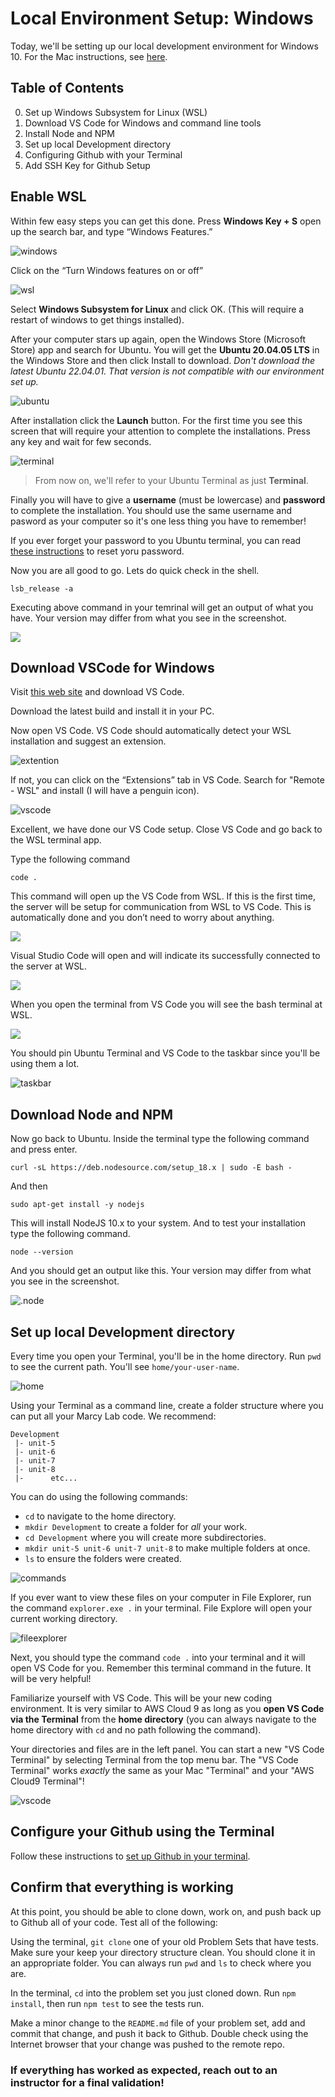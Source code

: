 # Local Environment Setup: Windows

Today, we'll be setting up our local development environment for Windows 10. For the Mac instructions, see [here](https://github.com/The-Marcy-Lab-School/local-environment-setup-mac). 

## Table of Contents
0. Set up Windows Subsystem for Linux (WSL)
1. Download VS Code for Windows and command line tools
2. Install Node and NPM 
3. Set up local Development directory
4. Configuring Github with your Terminal
5. Add SSH Key for Github Setup

## Enable WSL 

Within few easy steps you can get this done. Press **Windows Key + S** open up the search bar, and type “Windows Features.”

![windows](./assets/windowfeature.webp)

Click on the “Turn Windows features on or off”

![wsl](./assets/wsl.webp)

Select **Windows Subsystem for Linux** and click OK. (This will require a restart of windows to get things installed). 

After your computer stars up again, open the Windows Store (Microsoft Store) app and search for Ubuntu. You will get the **Ubuntu 20.04.05 LTS** in the Windows Store and then click Install to download. *Don't download the latest Ubuntu 22.04.01. That version is not compatible with our environment set up.*

![ubuntu](./assets/ubuntu.png)

After installation click the **Launch** button. For the first time you see this screen that will require your attention to complete the installations. Press any key and wait for few seconds. 

![terminal](./assets/terminal.webp)

> From now on, we'll refer to your Ubuntu Terminal as just **Terminal**.

Finally you will have to give a **username** (must be lowercase) and **password** to complete the installation. You should use the same username and pasword as your computer so it's one less thing you have to remember!

If you ever forget your password to you Ubuntu terminal, you can read [these instructions](https://itsfoss.com/reset-linux-password-wsl/) to reset yoru password. 

Now you are all good to go. Lets do quick check in the shell.

```
lsb_release -a 
```
Executing above command in your temrinal will get an output of what you have. Your version may differ from what you see in the screenshot.

![](./assets/check.webp)


## Download VSCode for Windows

Visit [this web site](https://code.visualstudio.com/) and download VS Code.

Download the latest build and install it in your PC.

Now open VS Code. VS Code should automatically detect your WSL installation and suggest an extension.

![extention](./assets/extention.webp)

If not, you can click on the “Extensions” tab in VS Code. Search for "Remote - WSL" and install (I will have a penguin icon).

![vscode](./assets/vscode.webp)

Excellent, we have done our VS Code setup. Close VS Code and go back to the WSL terminal app.

Type the following command

```
code .
```
This command will open up the VS Code from WSL. If this is the first time, the server will be setup for communication from WSL to VS Code. This is automatically done and you don’t need to worry about anything.

![](./assets/loading.webp)

Visual Studio Code will open and will indicate its successfully connected to the server at WSL.

![](./assets/wslubuntu.webp)

When you open the terminal from VS Code you will see the bash terminal at WSL.

![](./assets/terminalubuntu.webp)

You should pin Ubuntu Terminal and VS Code to the taskbar since you'll be using them a lot. 

![taskbar](./assets/taskbar.png)

## Download Node and NPM

Now go back to Ubuntu. Inside the terminal type the following command and press enter.

```
curl -sL https://deb.nodesource.com/setup_18.x | sudo -E bash -
```
And then

```
sudo apt-get install -y nodejs
```

This will install NodeJS 10.x to your system. And to test your installation type the following command.

```
node --version
```

And you should get an output like this. Your version may differ from what you see in the screenshot.

![.node](./assets/node.webp)

## Set up local Development directory

Every time you open your Terminal, you'll be in the home directory. Run `pwd` to see the current path. You'll see `home/your-user-name`.

![home](./assets/home.png)

Using your Terminal as a command line, create a folder structure where you can put all your Marcy Lab code. We recommend:
```
Development
 |- unit-5
 |- unit-6
 |- unit-7
 |- unit-8
 |-      etc...
```
You can do using the following commands:
* `cd` to navigate to the home directory.
* `mkdir Development` to create a folder for *all* your work.
* `cd Development` where you will create more subdirectories.
* `mkdir unit-5 unit-6 unit-7 unit-8` to make multiple folders at once.
* `ls` to ensure the folders were created.

![commands](./assets/commands.png)

If you ever want to view these files on your computer in File Explorer, run the command `explorer.exe .` in your terminal. File Explore will open your current working directory.

![fileexplorer](./assets/fileexplorer.png)

Next, you should type the command `code .` into your terminal and it will open VS Code for you. Remember this terminal command in the future. It will be very helpful!

Familiarize yourself with VS Code. This will be your new coding environment. It is very similar to AWS Cloud 9 as long as you **open VS Code via the Terminal** from the **home directory** (you can always navigate to the home directory with `cd` and no path following the command). 

Your directories and files are in the left panel. You can start a new "VS Code Terminal" by selecting Terminal from the top menu bar. The "VS Code Terminal" works *exactly* the same as your Mac "Terminal" and your "AWS Cloud9 Terminal"!

![vscode](./assets/vscode.png)

## Configure your Github using the Terminal

Follow these instructions to [set up Github in your terminal](https://github.com/The-Marcy-Lab-School/github-setup).  

## Confirm that everything is working

At this point, you should be able to clone down, work on, and push back up to Github all of your code. Test all of the following: 

Using the terminal, `git clone` one of your old Problem Sets that have tests. Make sure your keep your directory structure clean. You should clone it in an appropriate folder. You can always run `pwd` and `ls` to check where you are. 

In the terminal, `cd` into the problem set you just cloned down. Run `npm install`, then run `npm test` to see the tests run. 

Make a minor change to the `README.md` file of your problem set, add and commit that change, and push it back to Github. Double check using the Internet browser that your change was pushed to the remote repo. 


### If everything has worked as expected, reach out to an instructor for a final validation!
